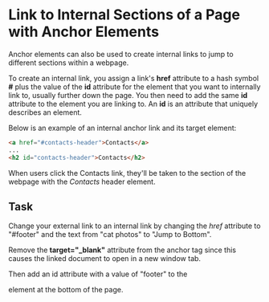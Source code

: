 # Link to Internal Sections of a Page with Anchor Elements

Anchor elements can also be used to create internal links to jump to different sections within a webpage.

To create an internal link, you assign a link's **href** attribute to a hash symbol **#** plus the value of the **id** attribute for the element that you want to internally link to, usually further down the page. You then need to add the same **id** attribute to the element you are linking to. An **id** is an attribute that uniquely describes an element.

Below is an example of an internal anchor link and its target element:

``` html
<a href="#contacts-header">Contacts</a>
...
<h2 id="contacts-header">Contacts</h2>
```

When users click the Contacts link, they'll be taken to the section of the webpage with the *Contacts* header element.

## Task

Change your external link to an internal link by changing the *href* attribute to "#footer" and the text from "cat photos" to "Jump to Bottom".

Remove the **target="_blank"** attribute from the anchor tag since this causes the linked document to open in a new window tab.

Then add an id attribute with a value of "footer" to the <footer> element at the bottom of the page.
